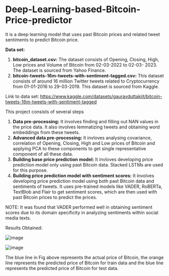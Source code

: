 # Deep-Learning-based-Bitcoin-Price-predictor

It is  a deep learning model that uses past Bitcoin prices and related tweet sentiments to predict Bitcoin price.

**Data set:**
1. **bitcoin_dataset.csv:** The dataset consists of Opening, Closing, High, Low prices and Volume of Bitcoin from 02-03-2022 to 02-03- 2023. The dataset is sourced from Yahoo Finance. 
2. **bitcoin-tweets-16m-tweets-with-sentiment-tagged.csv:** This dataset consists of around 16 million Twitter tweets related to Cryptocurrency from 01-01-2016 to 29-03-2019. This dataset is sourced from Kaggle.
   
Link to data set: https://www.kaggle.com/datasets/gauravduttakiit/bitcoin-tweets-16m-tweets-with-sentiment-tagged

This project consists of several steps
1. **Data pre-processing:** It involves finding and filling out NAN values in the price data. It also involves lemmatizing tweets and obtaining word embeddings from these tweets.
2. **Advanced data pre-processing:** It invloves analysing covariance, correlation of Opening, Closing, High and Low prices of Bitcoin and applying PCA to these components to get single representative component of all these data.
3. **Building base price prediction model:** It invloves developing price prediction model only using past Bitcoin data. Stacked LSTMs are used for this purpose.
4. **Building price prediction model with sentiment scores:** It involves developing price prediction model using both past Bitcoin data and sentiments of tweets. It uses pre-trained models like VADER, RoBERTa, TextBlob and Flair to get sentiment scores, which are then used with past Bitcoin prices to predict the prices.

NOTE: It was found that VADER performed well in obtaining sentiment scores due to its domain specificity in analyzing sentiments within social media texts.

Results Obtained:

![image](https://github.com/darshanrk02/Deep-Learning-based-Bitcoin-Price-predictor/assets/97380105/53ba2e2c-514a-4272-b641-860343fe2b05)

![image](https://github.com/darshanrk02/Deep-Learning-based-Bitcoin-Price-predictor/assets/97380105/d10139b5-32d6-4b12-9076-f1bc24befc61)

The blue line in Fig above represents the actual price of Bitcoin, the orange line represents the predicted price of Bitcoin for train data and the blue line represents the predicted price of Bitcoin for test data.

